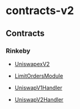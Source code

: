 # contracts-v2

## Contracts

### Rinkeby

- [UniswapexV2](https://rinkeby.etherscan.io/address/0x87899d863cd300b493f83b51a1f9ec23c13bc5c1#code)

- [LimitOrdersModule](https://rinkeby.etherscan.io/address/0xef6c6b0bce4d2060efab0d16736c6ce7473deddc#code)

- [UniswapV1Handler](https://rinkeby.etherscan.io/address/0x87b70e632db1251aa8caa331be3cfa19bb50b130#code)

- [UniswapV2Handler](https://rinkeby.etherscan.io/address/0x530880d84a89e7a2ff109013a33d783831211d9d#code)
